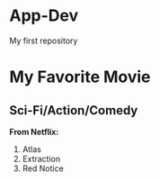# App-Dev
My first repository
# My Favorite Movie
## Sci-Fi/Action/Comedy

**From Netflix:**
1. Atlas
2. Extraction
3. Red Notice
  

